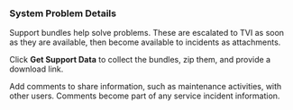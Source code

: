 ### System Problem Details

Support bundles help solve problems. These are escalated to TVI as soon as they are available, then become available to incidents as attachments.

Click **Get Support Data** to collect the bundles, zip them, and provide a download link.

Add comments to share information, such as maintenance activities, with other users. Comments become part of any service incident information.
